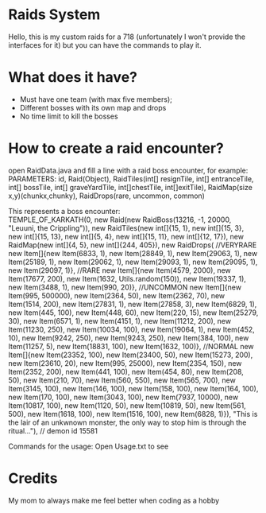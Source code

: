 # Raids System
Hello, this is my custom raids for a 718 (unfortunately I won't provide the interfaces for it) but you can have the commands to play it.

# What does it have?
* Must have one team (with max five members);
* Different bosses with its own map and drops
* No time limit to kill the bosses

# How to create a raid encounter?

open RaidData.java and fill a line with a raid boss encounter, for example:
PARAMETERS: id, Raid(Object), RaidTiles(int[] resignTile, int[] entranceTile, int[] bossTile, int[] graveYardTile, int[]chestTile, int[]exitTile), RaidMap(size x,y)(chunkx,chunky), RaidDrops(rare, uncommon, common)

This represents a boss encounter:        
TEMPLE_OF_KARKATH(0, new Raid(new RaidBoss(13216, -1, 20000, "Leuuni, the Crippling")), new RaidTiles(new int[]{15, 1},
                new int[]{15, 3}, new int[]{15, 13}, new int[]{5, 4}, new int[]{15, 11}, new int[]{12, 17}), new RaidMap(new int[]{4, 5}, new int[]{244, 405}),
                new RaidDrops(
                        //VERYRARE
                        new Item[]{new Item(6833, 1), new Item(28849, 1), new Item(29063, 1), new Item(25189, 1), new Item(29062, 1), new Item(29093, 1), new Item(29095, 1), new Item(29097, 1)},
                        //RARE
                        new Item[]{new Item(4579, 2000), new Item(17677, 200), new Item(1632, Utils.random(150)), new Item(19337, 1), new Item(3488, 1), new Item(990, 20)},
                        //UNCOMMON
                        new Item[]{new Item(995, 500000), new Item(2364, 50), new Item(2362, 70), new Item(1514, 200), new Item(27831, 1), new Item(27858, 3),
                                new Item(6829, 1), new Item(445, 100), new Item(448, 60), new Item(220, 15), new Item(25279, 30), new Item(6571, 1), new Item(4151, 1),
                                new Item(11212, 200), new Item(11230, 250), new Item(10034, 100), new Item(19064, 1), new Item(452, 10), new Item(9242, 250),
                                new Item(9243, 250), new Item(384, 100), new Item(11257, 5), new Item(18831, 100), new Item(1632, 100)},
                        //NORMAL
                        new Item[]{new Item(23352, 100), new Item(23400, 50), new Item(15273, 200), new Item(23610, 20), new Item(995, 25000), new Item(2354, 150), new Item(2352, 200),
                                new Item(441, 100), new Item(454, 80), new Item(208, 50), new Item(210, 70), new Item(560, 550), new Item(565, 700), new Item(3145, 100), new Item(146, 100), new Item(158, 100),
                                new Item(164, 100), new Item(170, 100), new Item(3043, 100), new Item(7937, 10000), new Item(10817, 100), new Item(1120, 50), new Item(10819, 50), new Item(561, 500),
                                new Item(1618, 100), new Item(1516, 100), new Item(6828, 1)}),
                "This is the lair of an unkwnown monster, the only way to stop him is through the ritual..."), // demon id 15581

Commands for the usage:
Open Usage.txt to see

# Credits
My mom to always make me feel better when coding as a hobby
